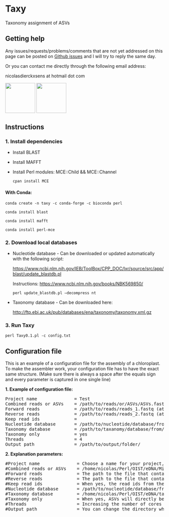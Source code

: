# Taxy
Taxonomy assignment of ASVs

## Getting help

Any issues/requests/problems/comments that are not yet addressed on this page can be posted on [Github issues](https://github.com/ndierckx/Taxy/issues) and I will try to reply the same day.

Or you can contact me directly through the following email address:

nicolasdierckxsens at hotmail dot com 

<a href="https://groups.oist.jp/macc" target="_blank"><img border="0" src="https://pbs.twimg.com/profile_images/1172654211579990018/LuQCVXkn_400x400.jpg" width=auto height="95" ></a> 
<a href="https://groups.oist.jp/macc" target="_blank"><img border="0" src="https://upload.wikimedia.org/wikipedia/commons/e/ef/OIST_logo.png" width=auto height="95" ></a> 

## Instructions

### 1. Install dependencies

- Install BLAST
- Install MAFFT
- Install Perl modules: MCE::Child && MCE::Channel
  
  <code>cpan install MCE</code>

#### With Conda:

<code>conda create -n taxy -c conda-forge -c bioconda perl</code>

<code>conda install blast</code>

<code>conda install mafft</code>

<code>conda install perl-mce</code>



### 2. Download local databases

- Nucleotide database - Can be downloaded or updated automatically with the following script: 

  https://www.ncbi.nlm.nih.gov/IEB/ToolBox/CPP_DOC/lxr/source/src/app/blast/update_blastdb.pl

  Instructions: https://www.ncbi.nlm.nih.gov/books/NBK569850/

  <code>perl update_blastdb.pl –decompress nt</code>

- Taxonomy database - Can be downloaded here: 

  http://ftp.ebi.ac.uk/pub/databases/ena/taxonomy/taxonomy.xml.gz


### 3. Run Taxy

<code>perl Taxy0.1.pl -c config.txt</code>

  
## Configuration file

This is an example of a configuration file for the assembly of a chloroplast.
To make the assembler work, your configuration file has to have the exact same structure.
(Make sure there is always a space after the equals sign and every parameter is captured in one single line)

**1. Example of configuration file:**
<pre>
Project name              = Test
Combined reads or ASVs    = /path/to/reads/or/ASVs/ASVs.fasta
Forward reads             = /path/to/reads/reads_1.fastq (at the moment only the ASV option is available)
Reverse reads             = /path/to/reads/reads_2.fastq (at the moment only the ASV option is available)
Keep read ids             = 
Nucleotide database       = /path/to/nucleotide/database/from/NCBI/nt
Taxonomy database         = /path/to/taxanomy/database/from/NCBI/taxonomy.xml
Taxonomy only             = yes
Threads                   = 4
Output path               = /path/to/output/folder/
</pre>

**2. Explanation parameters:**
<pre>
#Project name              = Choose a name for your project, it will be used for the output files.
#Combined reads or ASVs    = /home/nicolas/Perl/OIST/eDNA/Michael/NC_asv_table.fasta
#Forward reads             = The path to the file that contains the forward reads (not necessary when there is a Combined or ASV file)
#Reverse reads             = The path to the file that contains the reverse reads (not necessary when there is a Combined or ASV file)
#Keep read ids             = When yes, the read ids from the fasta or fastq files are used in the output files, otherwise they will be changed to numbers (yes/no)
#Nucleotide database       = /path/to/nucleotide/database/from/NCBI/nt (https://www.ncbi.nlm.nih.gov/IEB/ToolBox/CPP_DOC/lxr/source/src/app/blast/update_blastdb.pl) (Other databeses with the same structure can also be used)
#Taxonomy database         = /home/nicolas/Perl/OIST/eDNA/taxonomy.xml (http://ftp.ebi.ac.uk/pub/databases/ena/taxonomy/taxonomy.xml.gz)
#Taxonomy only             = When yes, ASVs will directly be used for taxonomy assignment without prior clustering. (yes/no)
#Threads                   = Increasing the number of cores will speed up the runtime.
#Output path               = You can change the directory where all the output files wil be stored.
</pre>
</html>
